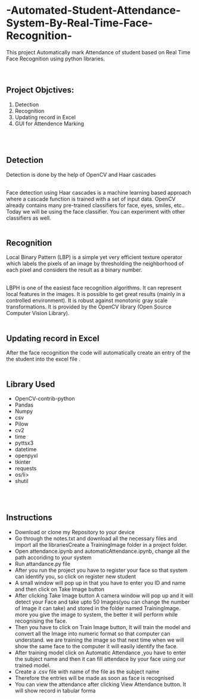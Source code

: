 # -Automated-Student-Attendance-System-By-Real-Time-Face-Recognition-
This project Automatically mark Attendance of student based on Real Time Face Recognition using python libraries.<br /> 
<br />
 <br />
 
<h2>Project Objctives:</h2>
<ol>
  <li>Detection</li>
  <li>Recognition</li>
  <li>Updating record in Excel</li>
  <li>GUI for Attendence Marking</li>
 </ol>
 <br />
 <br />
 <h2>Detection</h2>
 Detection is done by the help of OpenCV and Haar cascades
<br />
 <br />
 
Face detection using Haar cascades is a machine learning based approach where a cascade function is trained with a set of input data. OpenCV already contains many pre-trained classifiers for face, eyes, smiles, etc.. Today we will be using the face classifier. You can experiment with other classifiers as well.
 <br />
 <br />
 
<h2>Recognition</h2>
 Local Binary Pattern (LBP) is a simple yet very efficient texture operator which labels the pixels of an image by thresholding the neighborhood of each pixel and considers the result as a binary number.
<br />
 <br />
 
LBPH is one of the easiest face recognition algorithms. It can represent local features in the images. It is possible to get great results (mainly in a controlled environment). It is robust against monotonic gray scale transformations. It is provided by the OpenCV library (Open Source Computer Vision Library).
  <br />
 <br />
 
 <h2>Updating record in Excel</h2>
After the face recognition the code will automatically create an entry of the the student into the excel file .
<br />
<br />
<h2> Library Used</h2>
<ul>
 <li>OpenCV-contrib-python</li>
<li>Pandas</li>
<li>Numpy</li>
<li>csv</li>
<li>Pilow</li>


<li>cv2</li>
<li>time</li>
<li>pyttsx3</li>
<li>datetime</li>
<li>openpyxl</li>
<li>tkinter</li>
<li>requests</li>
 <li>os/li>
<li>shutil</li>

 
</ul>
<br />
<br />
<h2>Instructions</h2>
<ul>
<li>Download or clone my Repository to your device</li>
 <li>Go through the notes.txt and download all the necessary files and import all the libraries</li?
 <li>Create a TrainingImage folder in a project folder.</li>
<li>Open attendance.ipynb and automaticAttendance.ipynb, change all the path accoriding to your system</li>
 <li>Run attandance.py file</li>
  <li>After you run the project you have to register your face so that system can identify you, so click on register new student</li>
  <li>A small window will pop up in that you have to enter you ID and name and then click on Take Image button</li>
  <li>After clicking Take Image button A camera window will pop up and it will detect your Face and take upto 50 Images(you can change the number of Image it can take) and stored in the folder named TrainingImage. more you give the image to system, the better it will perform while recognising the face.</li>
  <li>Then you have to click on Train Image button, It will train the model and convert all the Image into numeric format so that computer can understand. we are training the image so that next time when we will show the same face to the computer it will easily identify the face.</li>
  <li>After training model click on Automatic Attendance ,you have to enter the subject name and then it can fill attendace by your face using our trained model.</li>
 <li>Create a .csv file with name of the file as the subject name</li>
 <li>Therefore the entries will be made as soon as face is recognised</li>
 <li>You can view the attendance after clicking View Attendance button. It will show record in tabular forma</li>
</ul>

